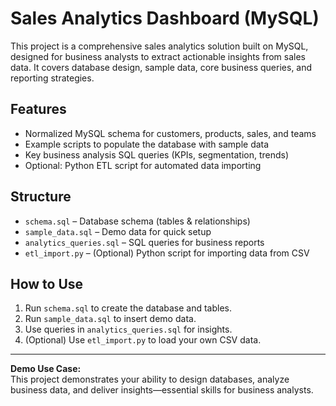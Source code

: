 # Sales Analytics Dashboard (MySQL)

This project is a comprehensive sales analytics solution built on MySQL, designed for business analysts to extract actionable insights from sales data. It covers database design, sample data, core business queries, and reporting strategies.

## Features

- Normalized MySQL schema for customers, products, sales, and teams
- Example scripts to populate the database with sample data
- Key business analysis SQL queries (KPIs, segmentation, trends)
- Optional: Python ETL script for automated data importing

## Structure

- `schema.sql` – Database schema (tables & relationships)
- `sample_data.sql` – Demo data for quick setup
- `analytics_queries.sql` – SQL queries for business reports
- `etl_import.py` – (Optional) Python script for importing data from CSV

## How to Use

1. Run `schema.sql` to create the database and tables.
2. Run `sample_data.sql` to insert demo data.
3. Use queries in `analytics_queries.sql` for insights.
4. (Optional) Use `etl_import.py` to load your own CSV data.

---

**Demo Use Case:**  
This project demonstrates your ability to design databases, analyze business data, and deliver insights—essential skills for business analysts.
